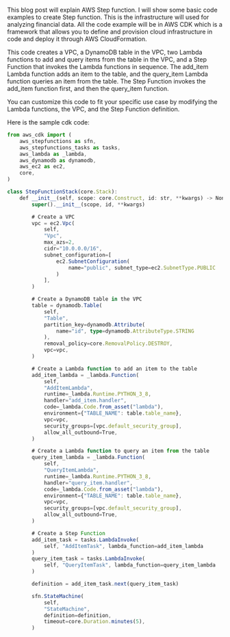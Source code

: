 This blog post will explain AWS Step function. I will show some basic code examples to create Step function. This is the infrastructure will used for 
analyzing financial data.  All the code example will be in AWS CDK which is a framework that allows you to define and provision cloud infrastructure in code and deploy it through AWS CloudFormation.

This code creates a VPC, a DynamoDB table in the VPC, two Lambda functions to add and query items from the table in the VPC, and a Step Function that invokes the Lambda functions in sequence. The add_item Lambda function adds an item to the table, and the query_item Lambda function queries an item from the table. The Step Function invokes the add_item function first, and then the query_item function.

You can customize this code to fit your specific use case by modifying the Lambda functions, the VPC, and the Step Function definition.

Here is the sample cdk code:

```typescript
from aws_cdk import (
    aws_stepfunctions as sfn,
    aws_stepfunctions_tasks as tasks,
    aws_lambda as _lambda,
    aws_dynamodb as dynamodb,
    aws_ec2 as ec2,
    core,
)

class StepFunctionStack(core.Stack):
    def __init__(self, scope: core.Construct, id: str, **kwargs) -> None:
        super().__init__(scope, id, **kwargs)

        # Create a VPC
        vpc = ec2.Vpc(
            self,
            "Vpc",
            max_azs=2,
            cidr="10.0.0.0/16",
            subnet_configuration=[
                ec2.SubnetConfiguration(
                    name="public", subnet_type=ec2.SubnetType.PUBLIC
                )
            ],
        )

        # Create a DynamoDB table in the VPC
        table = dynamodb.Table(
            self,
            "Table",
            partition_key=dynamodb.Attribute(
                name="id", type=dynamodb.AttributeType.STRING
            ),
            removal_policy=core.RemovalPolicy.DESTROY,
            vpc=vpc,
        )

        # Create a Lambda function to add an item to the table
        add_item_lambda = _lambda.Function(
            self,
            "AddItemLambda",
            runtime=_lambda.Runtime.PYTHON_3_8,
            handler="add_item.handler",
            code=_lambda.Code.from_asset("lambda"),
            environment={"TABLE_NAME": table.table_name},
            vpc=vpc,
            security_groups=[vpc.default_security_group],
            allow_all_outbound=True,
        )

        # Create a Lambda function to query an item from the table
        query_item_lambda = _lambda.Function(
            self,
            "QueryItemLambda",
            runtime=_lambda.Runtime.PYTHON_3_8,
            handler="query_item.handler",
            code=_lambda.Code.from_asset("lambda"),
            environment={"TABLE_NAME": table.table_name},
            vpc=vpc,
            security_groups=[vpc.default_security_group],
            allow_all_outbound=True,
        )

        # Create a Step Function
        add_item_task = tasks.LambdaInvoke(
            self, "AddItemTask", lambda_function=add_item_lambda
        )
        query_item_task = tasks.LambdaInvoke(
            self, "QueryItemTask", lambda_function=query_item_lambda
        )

        definition = add_item_task.next(query_item_task)

        sfn.StateMachine(
            self,
            "StateMachine",
            definition=definition,
            timeout=core.Duration.minutes(5),
        )
```

